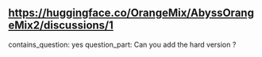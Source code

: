 ## https://huggingface.co/OrangeMix/AbyssOrangeMix2/discussions/1

contains_question: yes
question_part: Can you add the hard version ?